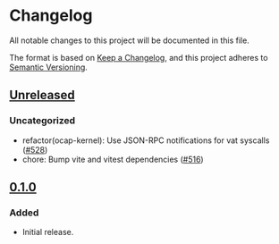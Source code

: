 # Changelog

All notable changes to this project will be documented in this file.

The format is based on [Keep a Changelog](https://keepachangelog.com/en/1.0.0/),
and this project adheres to [Semantic Versioning](https://semver.org/spec/v2.0.0.html).

## [Unreleased]

### Uncategorized

- refactor(ocap-kernel): Use JSON-RPC notifications for vat syscalls ([#528](https://github.com/MetaMask/ocap-kernel/pull/528))
- chore: Bump vite and vitest dependencies ([#516](https://github.com/MetaMask/ocap-kernel/pull/516))

## [0.1.0]

### Added

- Initial release.

[Unreleased]: https://github.com/MetaMask/ocap-kernel/compare/@metamask/kernel-rpc-methods@0.1.0...HEAD
[0.1.0]: https://github.com/MetaMask/ocap-kernel/releases/tag/@metamask/kernel-rpc-methods@0.1.0
